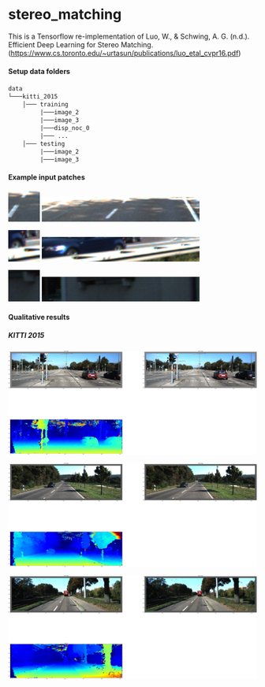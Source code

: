 # stereo_matching

This is a Tensorflow re-implementation of Luo, W., & Schwing, A. G. (n.d.). Efficient Deep Learning for Stereo Matching.
(https://www.cs.toronto.edu/~urtasun/publications/luo_etal_cvpr16.pdf)


#### Setup data folders

```
data
└───kitti_2015
    │─── training
         |───image_2
         |───image_3
         |───disp_noc_0
         |─── ...
    │─── testing
         |───image_2
         |───image_3
```

#### Example input patches

<p float="left">
 <img src="/plots/sample_patch_left_1.png" width="64" />
 <img src="/plots/sample_patch_right_1.png" width="320" />
</p>

<p float="left">
 <img src="/plots/sample_patch_left_2.png" width="64" />
 <img src="/plots/sample_patch_right_2.png" width="320" />
</p>

<p float="left">
 <img src="/plots/sample_patch_left_3.png" width="64" />
 <img src="/plots/sample_patch_right_3.png" width="320" />
</p>

#### Qualitative results

##### KITTI 2015

<p float="left">
 <img src="/plots/qualitative_sample_1.png" width="640" />
</p>

<p float="left">
 <img src="/plots/qualitative_sample_2.png" width="640" />
</p>

<p float="left">
 <img src="/plots/qualitative_sample_3.png" width="640" />
</p>
